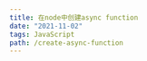 ```yaml
---
title: 在node中创建async function
date: "2021-11-02"
tags: JavaScript
path: /create-async-function
---
```






